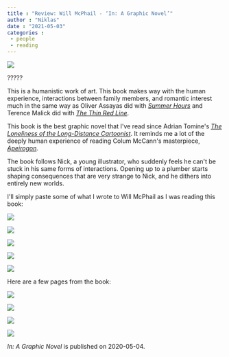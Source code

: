 ```yaml
---
title : "Review: Will McPhail - ‘In: A Graphic Novel’"
author : "Niklas"
date : "2021-05-03"
categories : 
 - people
 - reading
---
```


![](https://niklasblog.com/wp-content/image-58.png)

?????

This is a humanistic work of art. This book makes way with the human experience, interactions between family members, and romantic interest much in the same way as Oliver Assayas did with _[Summer Hours](https://www.criterion.com/films/473-summer-hours)_ and Terence Malick did with _[The Thin Red Line](https://www.criterion.com/films/27513-the-thin-red-line)_.

This book is the best graphic novel that I've read since Adrian Tomine's _[The Loneliness of the Long-Distance Cartoonist](https://www.theguardian.com/books/2020/jul/26/adrian-tomine-loneliness-long-distance-cartoonist)_. It reminds me a lot of the deeply human experience of reading Colum McCann's masterpiece, _[Apeirogon](https://niklasblog.com/?p=24485)_.

The book follows Nick, a young illustrator, who suddenly feels he can't be stuck in his same forms of interactions. Opening up to a plumber starts shaping consequences that are very strange to Nick, and he dithers into entirely new worlds.

I'll simply paste some of what I wrote to Will McPhail as I was reading this book:

![](https://niklasblog.com/wp-content/image-59.png)

![](https://niklasblog.com/wp-content/image-60.png)

![](https://niklasblog.com/wp-content/image-61.png)

![](https://niklasblog.com/wp-content/image-62.png)

![](https://niklasblog.com/wp-content/image-63.png)

Here are a few pages from the book:

![](https://niklasblog.com/wp-content/image-64.png)

![](https://niklasblog.com/wp-content/image-65.png)

![](https://niklasblog.com/wp-content/image-67.png)

![](https://niklasblog.com/wp-content/image-68.png)

_In: A Graphic Novel_ is published on 2020-05-04.
